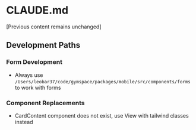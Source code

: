 # CLAUDE.md

[Previous content remains unchanged]

## Development Paths

### Form Development
- Always use `/Users/leobar37/code/gymspace/packages/mobile/src/components/forms` to work with forms

### Component Replacements
- CardContent component does not exist, use View with tailwind classes instead